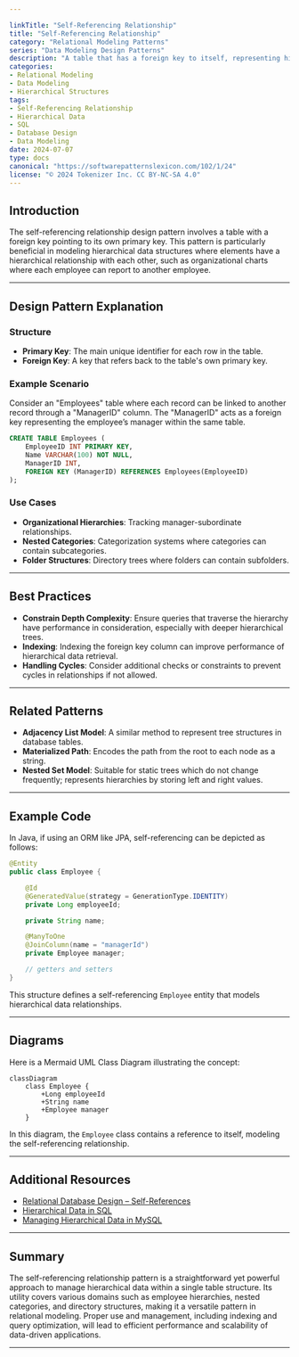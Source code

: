 ```yaml
---

linkTitle: "Self-Referencing Relationship"
title: "Self-Referencing Relationship"
category: "Relational Modeling Patterns"
series: "Data Modeling Design Patterns"
description: "A table that has a foreign key to itself, representing hierarchical data, commonly used in scenarios such as organizational structures to denote relationships like manager to employee."
categories:
- Relational Modeling
- Data Modeling
- Hierarchical Structures
tags:
- Self-Referencing Relationship
- Hierarchical Data
- SQL
- Database Design
- Data Modeling
date: 2024-07-07
type: docs
canonical: "https://softwarepatternslexicon.com/102/1/24"
license: "© 2024 Tokenizer Inc. CC BY-NC-SA 4.0"
---
```


## Introduction

The self-referencing relationship design pattern involves a table with a foreign key pointing to its own primary key. This pattern is particularly beneficial in modeling hierarchical data structures where elements have a hierarchical relationship with each other, such as organizational charts where each employee can report to another employee.

---

## Design Pattern Explanation

### Structure

- **Primary Key**: The main unique identifier for each row in the table.
- **Foreign Key**: A key that refers back to the table's own primary key.
  
### Example Scenario

Consider an "Employees" table where each record can be linked to another record through a "ManagerID" column. The "ManagerID" acts as a foreign key representing the employee’s manager within the same table.

```sql
CREATE TABLE Employees (
    EmployeeID INT PRIMARY KEY,
    Name VARCHAR(100) NOT NULL,
    ManagerID INT,
    FOREIGN KEY (ManagerID) REFERENCES Employees(EmployeeID)
);
```

### Use Cases

- **Organizational Hierarchies**: Tracking manager-subordinate relationships.
- **Nested Categories**: Categorization systems where categories can contain subcategories.
- **Folder Structures**: Directory trees where folders can contain subfolders.

---

## Best Practices

- **Constrain Depth Complexity**: Ensure queries that traverse the hierarchy have performance in consideration, especially with deeper hierarchical trees.
- **Indexing**: Indexing the foreign key column can improve performance of hierarchical data retrieval.
- **Handling Cycles**: Consider additional checks or constraints to prevent cycles in relationships if not allowed.

---

## Related Patterns

- **Adjacency List Model**: A similar method to represent tree structures in database tables.
- **Materialized Path**: Encodes the path from the root to each node as a string.
- **Nested Set Model**: Suitable for static trees which do not change frequently; represents hierarchies by storing left and right values.

---

## Example Code

In Java, if using an ORM like JPA, self-referencing can be depicted as follows:

```java
@Entity
public class Employee {

    @Id
    @GeneratedValue(strategy = GenerationType.IDENTITY)
    private Long employeeId;

    private String name;

    @ManyToOne
    @JoinColumn(name = "managerId")
    private Employee manager;

    // getters and setters
}
```

This structure defines a self-referencing `Employee` entity that models hierarchical data relationships.

---

## Diagrams

Here is a Mermaid UML Class Diagram illustrating the concept:

```mermaid
classDiagram
    class Employee {
        +Long employeeId
        +String name
        +Employee manager
    }
```

In this diagram, the `Employee` class contains a reference to itself, modeling the self-referencing relationship.

---

## Additional Resources

- [Relational Database Design – Self-References](https://www.database.guide)
- [Hierarchical Data in SQL](https://sqlfordevs.com/hierarchical-data)
- [Managing Hierarchical Data in MySQL](https://dev.mysql.com/tech-resources/articles/hierarchical-data.html)

---

## Summary

The self-referencing relationship pattern is a straightforward yet powerful approach to manage hierarchical data within a single table structure. Its utility covers various domains such as employee hierarchies, nested categories, and directory structures, making it a versatile pattern in relational modeling. Proper use and management, including indexing and query optimization, will lead to efficient performance and scalability of data-driven applications.

---

